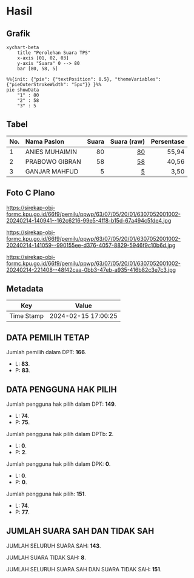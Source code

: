 # Hasil

## Grafik

```mermaid
xychart-beta
    title "Perolehan Suara TPS"
    x-axis [01, 02, 03]
    y-axis "Suara" 0 --> 80
    bar [80, 58, 5]
```

```mermaid
%%{init: {"pie": {"textPosition": 0.5}, "themeVariables": {"pieOuterStrokeWidth": "5px"}} }%%
pie showData
    "1" : 80
    "2" : 58
    "3" : 5
```

## Tabel

| No. | Nama Paslon    | Suara | Suara (raw) | Persentase |
|:--- |:-------------- | -----:| -----------:| ----------:|
| 1   | ANIES MUHAIMIN | 80    | [80][p-1]   | 55,94      |
| 2   | PRABOWO GIBRAN | 58    | [58][p-2]   | 40,56      |
| 3   | GANJAR MAHFUD  | 5     | [5][p-3]    | 3,50       |


[p-1]: https://github.com/gigit-pemilu/pemilu-2024-63-kalimantan-selatan/blob/main/pilpres/hitung-suara/sub/63-kalimantan-selatan/sub/07-hulu-sungai-tengah/sub/05-pandawan/sub/2001-jaranih/sub/002-tps/sub/paslon-1.txt
[p-2]: https://github.com/gigit-pemilu/pemilu-2024-63-kalimantan-selatan/blob/main/pilpres/hitung-suara/sub/63-kalimantan-selatan/sub/07-hulu-sungai-tengah/sub/05-pandawan/sub/2001-jaranih/sub/002-tps/sub/paslon-2.txt
[p-3]: https://github.com/gigit-pemilu/pemilu-2024-63-kalimantan-selatan/blob/main/pilpres/hitung-suara/sub/63-kalimantan-selatan/sub/07-hulu-sungai-tengah/sub/05-pandawan/sub/2001-jaranih/sub/002-tps/sub/paslon-3.txt

## Foto C Plano

https://sirekap-obj-formc.kpu.go.id/66f9/pemilu/ppwp/63/07/05/20/01/6307052001002-20240214-140941--162c6216-99e5-4ff8-b15d-67a494c5fde4.jpg

https://sirekap-obj-formc.kpu.go.id/66f9/pemilu/ppwp/63/07/05/20/01/6307052001002-20240214-141059--990155ee-d376-4057-8829-5946f9c10b6d.jpg

https://sirekap-obj-formc.kpu.go.id/66f9/pemilu/ppwp/63/07/05/20/01/6307052001002-20240214-221408--48f42caa-0bb3-47eb-a935-416b82c3e7c3.jpg


## Metadata

| Key        | Value               |
| ---------- | ------------------- |
| Time Stamp | 2024-02-15 17:00:25 |


## DATA PEMILIH TETAP

Jumlah pemilih dalam DPT: **166**.
 * L: **83**.
 * P: **83**.

## DATA PENGGUNA HAK PILIH

Jumlah pengguna hak pilih dalam DPT: **149**.
 * L: **74**.
 * P: **75**.

Jumlah pengguna hak pilih dalam DPTb: **2**.
 * L: **0**.
 * P: **2**.

Jumlah pengguna hak pilih dalam DPK: **0**.
 * L: **0**.
 * P: **0**.

Jumlah pengguna hak pilih: **151**.
 * L: **74**.
 * P: **77**.

## JUMLAH SUARA SAH DAN TIDAK SAH

JUMLAH SELURUH SUARA SAH: **143**.

JUMLAH SUARA TIDAK SAH: **8**.

JUMLAH SELURUH SUARA SAH DAN SUARA TIDAK SAH: **151**.


